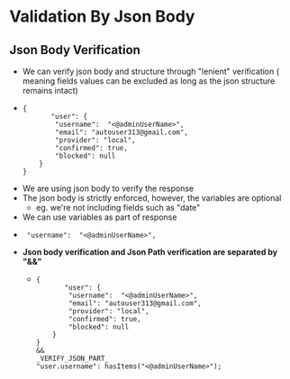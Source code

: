 # Validation By Json Body

## Json Body Verification

* We can verify json body and structure through "lenient" verification \( meaning fields values can be excluded as long as the json structure remains intact\)
* ```text
  {
         "user": {
          "username":  "<@adminUserName>",
          "email": "autouser313@gmail.com",
          "provider": "local",
          "confirmed": true,
          "blocked": null
      }
  }
  ```
* We are using json body to verify the response
* The json body is strictly enforced, however, the variables are optional
  * eg. we're not including fields such as "date"
* We can use variables as part of response
* ```
   "username":  "<@adminUserName>",
  ```
* **Json body verification and Json Path verification are separated by "&&"**
  * ```text
    {
           "user": {
            "username":  "<@adminUserName>",
            "email": "autouser313@gmail.com",
            "provider": "local",
            "confirmed": true,
            "blocked": null
        }
    }
    &&
    _VERIFY_JSON_PART_
    "user.username": hasItems("<@adminUserName>");
    ```



